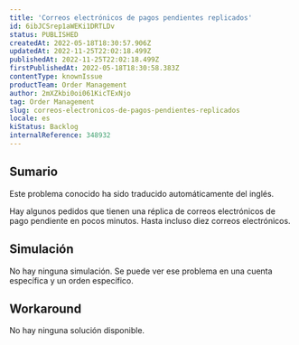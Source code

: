 ```yaml
---
title: 'Correos electrónicos de pagos pendientes replicados'
id: 6ibJCSrep1aWEKi1DRTLDv
status: PUBLISHED
createdAt: 2022-05-18T18:30:57.906Z
updatedAt: 2022-11-25T22:02:18.499Z
publishedAt: 2022-11-25T22:02:18.499Z
firstPublishedAt: 2022-05-18T18:30:58.383Z
contentType: knownIssue
productTeam: Order Management
author: 2mXZkbi0oi061KicTExNjo
tag: Order Management
slug: correos-electronicos-de-pagos-pendientes-replicados
locale: es
kiStatus: Backlog
internalReference: 348932
---
```


## Sumario

<div class="alert alert-info">
  <p>Este problema conocido ha sido traducido automáticamente del inglés.</p>
</div>


Hay algunos pedidos que tienen una réplica de correos electrónicos de pago pendiente en pocos minutos. Hasta incluso diez correos electrónicos.



## Simulación


No hay ninguna simulación. Se puede ver ese problema en una cuenta específica y un orden específico.



## Workaround


No hay ninguna solución disponible.

